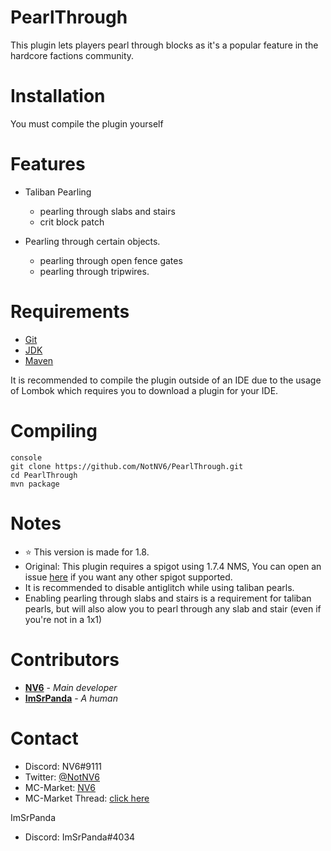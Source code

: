 # PearlThrough
This plugin lets players pearl through blocks as it's a popular feature in the hardcore factions community.

# Installation
You must compile the plugin yourself

# Features
* Taliban Pearling
  - pearling through slabs and stairs
  - crit block patch

* Pearling through certain objects.
  - pearling through open fence gates
  - pearling through tripwires.

# Requirements
* [Git](https://git-scm.com/downloads)
* [JDK](https://www.oracle.com/technetwork/java/javase/downloads/jdk8-downloads-2133151.html)
* [Maven](https://maven.apache.org/download.cgi)
    
It is recommended to compile the plugin outside of an IDE due to the usage of Lombok which requires you to download a plugin for your IDE.

# Compiling
```
console
git clone https://github.com/NotNV6/PearlThrough.git
cd PearlThrough
mvn package
```
    
    
# Notes
* ⭐ This version is made for 1.8.
* Original: This plugin requires a spigot using 1.7.4 NMS, You can open an issue [here](https://github.com/NotNV6/PearlThrough/issues/new) if you want any other spigot supported.
* It is recommended to disable antiglitch while using taliban pearls.
* Enabling pearling through slabs and stairs is a requirement for taliban pearls, but will also alow you to pearl through any slab and stair (even if you're not in a 1x1)

# Contributors
* [**NV6**](https://github.com/NotNV6) - *Main developer*
* [**ImSrPanda**](https://github.com/Daligz) - *A human*

# Contact
* Discord: NV6#9111
* Twitter: [@NotNV6](https://twitter.com/NotNV6)
* MC-Market: [NV6](https://www.mc-market.org/members/104815/)
* MC-Market Thread: [click here](https://www.mc-market.org/threads/550006/)

ImSrPanda
* Discord: ImSrPanda#4034
